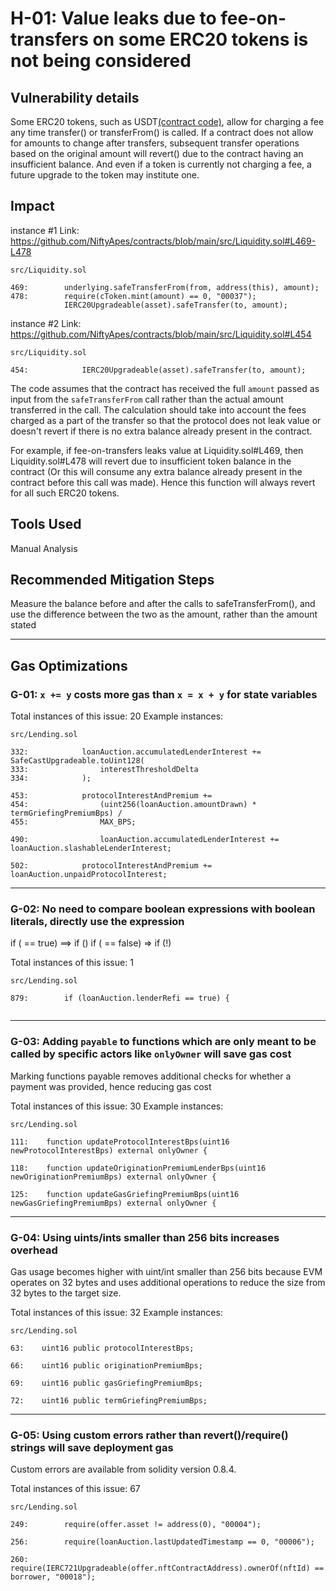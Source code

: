 # H-01: Value leaks due to fee-on-transfers on some ERC20 tokens is not being considered

## Vulnerability details
Some ERC20 tokens, such as USDT[(contract code)](https://etherscan.io/token/0xdac17f958d2ee523a2206206994597c13d831ec7#code), allow for charging a fee any time transfer() or transferFrom() is called. If a contract does not allow for amounts to change after transfers, subsequent transfer operations based on the original amount will revert() due to the contract having an insufficient balance. 
And even if a token is currently not charging a fee, a future upgrade to the token may institute one.

## Impact
instance #1
Link: https://github.com/NiftyApes/contracts/blob/main/src/Liquidity.sol#L469-L478
```solidity
src/Liquidity.sol

469:        underlying.safeTransferFrom(from, address(this), amount);
478:        require(cToken.mint(amount) == 0, "00037");
            IERC20Upgradeable(asset).safeTransfer(to, amount);

```
instance #2
Link: https://github.com/NiftyApes/contracts/blob/main/src/Liquidity.sol#L454
```solidity
src/Liquidity.sol

454:            IERC20Upgradeable(asset).safeTransfer(to, amount);

```
The code assumes that the contract has received the full `amount` passed as input from the `safeTransferFrom` call rather than the actual amount transferred in the call. The calculation should take into account the fees charged as a part of the transfer so that the protocol does not leak value or doesn't revert if there is no extra balance already present in the contract.

For example, if fee-on-transfers leaks value at Liquidity.sol#L469, then Liquidity.sol#L478 will revert due to insufficient token balance in the contract (Or this will consume any extra balance already present in the contract before this call was made). Hence this function will always revert for all such ERC20 tokens.

## Tools Used
Manual Analysis

## Recommended Mitigation Steps
Measure the balance before and after the calls to safeTransferFrom(), and use the difference between the two as the amount, rather than the amount stated

***

## Gas Optimizations

### G-01: `x += y` costs more gas than `x = x + y` for state variables

Total instances of this issue: 20
Example instances:
```solidity
src/Lending.sol

332:            loanAuction.accumulatedLenderInterest += SafeCastUpgradeable.toUint128(
333:                interestThresholdDelta
334:            );

453:            protocolInterestAndPremium +=
454:                (uint256(loanAuction.amountDrawn) * termGriefingPremiumBps) /
455:                MAX_BPS;

490:                loanAuction.accumulatedLenderInterest += loanAuction.slashableLenderInterest;

502:            protocolInterestAndPremium += loanAuction.unpaidProtocolInterest;

```
 *** 


### G-02: No need to compare boolean expressions with boolean literals, directly use the expression
if (<x> == true) ==> if (<x>)
if (<x> == false) => if (!<x>)

Total instances of this issue: 1

```solidity
src/Lending.sol

879:        if (loanAuction.lenderRefi == true) {


```
 *** 


### G-03: Adding `payable` to functions which are only meant to be called by specific actors like `onlyOwner` will save gas cost
Marking functions payable removes additional checks for whether a payment was provided, hence reducing gas cost

Total instances of this issue: 30
Example instances:
```solidity
src/Lending.sol

111:    function updateProtocolInterestBps(uint16 newProtocolInterestBps) external onlyOwner {

118:    function updateOriginationPremiumLenderBps(uint16 newOriginationPremiumBps) external onlyOwner {

125:    function updateGasGriefingPremiumBps(uint16 newGasGriefingPremiumBps) external onlyOwner {
```
 *** 


### G-04: Using uints/ints smaller than 256 bits increases overhead
Gas usage becomes higher with uint/int smaller than 256 bits because EVM operates on 32 bytes and uses additional operations to reduce the size from 32 bytes to the target size.

Total instances of this issue: 32
Example instances:
```solidity
src/Lending.sol

63:    uint16 public protocolInterestBps;

66:    uint16 public originationPremiumBps;

69:    uint16 public gasGriefingPremiumBps;

72:    uint16 public termGriefingPremiumBps;

```
 *** 


### G-05: Using custom errors rather than revert()/require() strings will save deployment gas
Custom errors are available from solidity version 0.8.4.

Total instances of this issue: 67

```solidity
src/Lending.sol

249:        require(offer.asset != address(0), "00004");

256:        require(loanAuction.lastUpdatedTimestamp == 0, "00006");

260:        require(IERC721Upgradeable(offer.nftContractAddress).ownerOf(nftId) == borrower, "00018");

```

